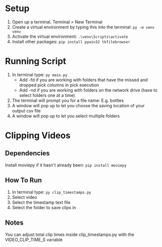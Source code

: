 # Setup
1) Open up a terminal. Terminal > New Terminal
2) Create a virtual environment by typing this into the terminal: ```py -m venv venv```
3) Activate the virtual environment: ```.\venv\Scripts\activate```
4) Install other packages: ```pip install pywin32 tkfilebrowser```

# Running Script
1) In terminal type: ```py main.py```
    - Add -fd if you are working with folders that have the missed and dropped pick columns in pick execution
    - Add -nd if you are working with folders on the network drive (have to select folders one at a time)
2) The terminal will prompt you for a file name: E.g. bottles
3) A window will pop up to let you choose the saving location of your output csv file
4) A window will pop up to let you select multiple folders

# Clipping Videos
## Dependencies
Install moviepy if it hasn't already been: ```pip install moviepy```


## How To Run
1) In terminal type: ```py clip_timestamps.py```
2) Select video
3) Select the timestamp text file
4) Select the folder to save clips in

## Notes
You can adjust total clip times inside clip_timestamps.py with the VIDEO_CLIP_TIME_S variable
